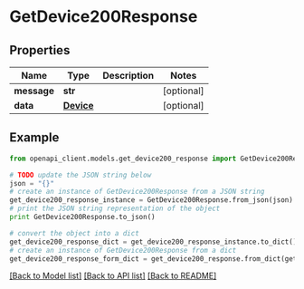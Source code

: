 # GetDevice200Response


## Properties
Name | Type | Description | Notes
------------ | ------------- | ------------- | -------------
**message** | **str** |  | [optional] 
**data** | [**Device**](Device.md) |  | [optional] 

## Example

```python
from openapi_client.models.get_device200_response import GetDevice200Response

# TODO update the JSON string below
json = "{}"
# create an instance of GetDevice200Response from a JSON string
get_device200_response_instance = GetDevice200Response.from_json(json)
# print the JSON string representation of the object
print GetDevice200Response.to_json()

# convert the object into a dict
get_device200_response_dict = get_device200_response_instance.to_dict()
# create an instance of GetDevice200Response from a dict
get_device200_response_form_dict = get_device200_response.from_dict(get_device200_response_dict)
```
[[Back to Model list]](../README.md#documentation-for-models) [[Back to API list]](../README.md#documentation-for-api-endpoints) [[Back to README]](../README.md)


